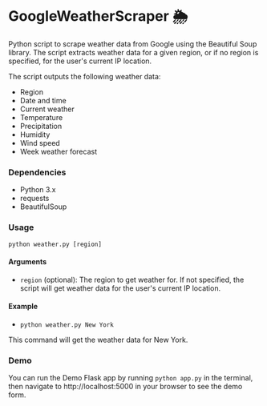 # GoogleWeatherScraper 🌦️
Python script to scrape weather data from Google using the Beautiful Soup library. The script extracts weather data for a given region, or if no region is specified, for the user's current IP location.

The script outputs the following weather data:
- Region
- Date and time
- Current weather
- Temperature
- Precipitation
- Humidity
- Wind speed
- Week weather forecast

### Dependencies
- Python 3.x
- requests
- BeautifulSoup

### Usage
`python weather.py [region]`

#### Arguments
- `region` (optional): The region to get weather for. If not specified, the script will get weather data for the user's current IP location.

#### Example
- `python weather.py New York`

This command will get the weather data for New York.

### Demo

You can run the Demo Flask app by running `python app.py` in the terminal, then navigate to http://localhost:5000 in your browser to see the demo form.
